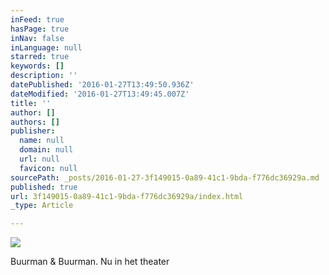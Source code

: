 ```yaml
---
inFeed: true
hasPage: true
inNav: false
inLanguage: null
starred: true
keywords: []
description: ''
datePublished: '2016-01-27T13:49:50.936Z'
dateModified: '2016-01-27T13:49:45.007Z'
title: ''
author: []
authors: []
publisher:
  name: null
  domain: null
  url: null
  favicon: null
sourcePath: _posts/2016-01-27-3f149015-0a89-41c1-9bda-f776dc36929a.md
published: true
url: 3f149015-0a89-41c1-9bda-f776dc36929a/index.html
_type: Article

---
```

![](https://the-grid-user-content.s3-us-west-2.amazonaws.com/e10e168d-3447-4223-b127-f8a6aa3ab257.jpg)

Buurman & Buurman. Nu in het theater
